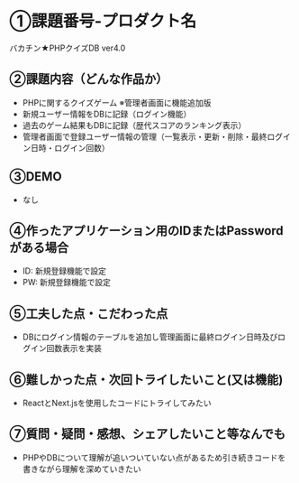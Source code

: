 # ①課題番号-プロダクト名

バカチン★PHPクイズDB ver4.0

## ②課題内容（どんな作品か）

- PHPに関するクイズゲーム ※管理者画面に機能追加版
- 新規ユーザー情報をDBに記録（ログイン機能）
- 過去のゲーム結果もDBに記録（歴代スコアのランキング表示）
- 管理者画面で登録ユーザー情報の管理（一覧表示・更新・削除・最終ログイン日時・ログイン回数）

## ③DEMO

- なし

## ④作ったアプリケーション用のIDまたはPasswordがある場合

- ID: 新規登録機能で設定
- PW: 新規登録機能で設定

## ⑤工夫した点・こだわった点

- DBにログイン情報のテーブルを追加し管理画面に最終ログイン日時及びログイン回数表示を実装

## ⑥難しかった点・次回トライしたいこと(又は機能)

- ReactとNext.jsを使用したコードにトライしてみたい

## ⑦質問・疑問・感想、シェアしたいこと等なんでも

- PHPやDBについて理解が追いついていない点があるため引き続きコードを書きながら理解を深めていきたい
